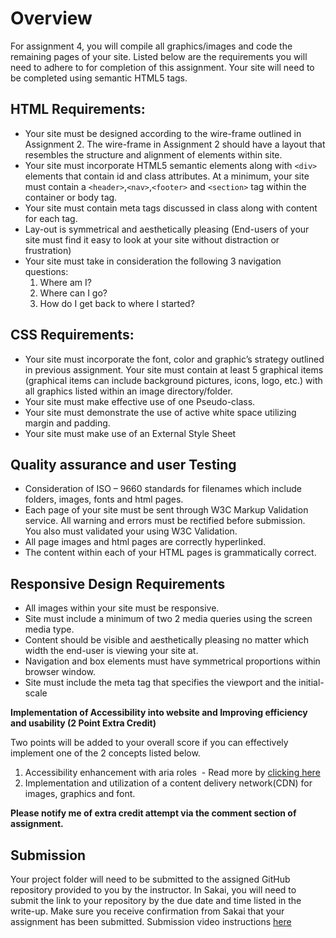 # Overview

For assignment 4, you will compile all graphics/images and code the remaining pages of your site.  Listed below are the requirements you will need to adhere to for completion of this assignment. Your site will need to be completed using semantic HTML5 tags. 

## HTML Requirements:

- Your site must be designed according to the wire-frame outlined in Assignment 2. The wire-frame in Assignment 2 should have a layout that resembles the structure and alignment of elements within site.
- Your site must incorporate HTML5 semantic elements along with ```<div>``` elements that contain id and class attributes. At a minimum, your site must contain a ```<header>```,```<nav>```,```<footer>``` and ```<section>``` tag within the container or body tag.
- Your site must contain meta tags discussed in class along with content for each tag.
- Lay-out is symmetrical and aesthetically pleasing (End-users of your site must find it easy to look at your site without distraction or frustration)
- Your site must take in consideration the following 3 navigation questions:
  1.  Where am I?
  2.  Where can I go?
  3.  How do I get back to where I started?



## CSS Requirements: 

- Your site must incorporate the font, color and graphic’s strategy outlined in previous assignment. Your site must contain at least 5 graphical items (graphical items can include background pictures, icons, logo, etc.) with all graphics listed within an image directory/folder. 
- Your site must make effective use of one Pseudo-class.
- Your site must demonstrate the use of active white space utilizing margin and padding.
- Your site must make use of an External Style Sheet


## Quality assurance and user Testing
- Consideration of ISO – 9660 standards for filenames which include folders, images, fonts and html pages.
- Each page of your site must be sent through W3C Markup Validation service. All warning and errors must be rectified before submission.  You also must validated your using W3C Validation. 
- All page images and html pages are correctly hyperlinked.
- The content within each of your HTML pages is grammatically correct.

## Responsive Design Requirements

- All images within your site must be responsive.
- Site must include a minimum of two 2 media queries using the screen media type.
- Content should be visible and aesthetically pleasing no matter which width the end-user is viewing your site at. 
- Navigation and box elements must have symmetrical proportions within browser window.
- Site must include the meta tag that specifies the viewport and the initial-scale

**Implementation of Accessibility into website and Improving efficiency and usability (2 Point Extra Credit)**

Two points will be added to your overall score if you can effectively implement one of the 2 concepts listed below.
1. Accessibility enhancement with aria roles  - Read more by [clicking here](https://a11yproject.com/posts/getting-started-aria/)
2. Implementation and utilization of a content delivery network(CDN) for images, graphics and font.

**Please notify me of extra credit attempt via the comment section of assignment.**

## Submission
Your project folder will need to be submitted to the assigned GitHub repository provided to you by the instructor. In Sakai, you will need to submit the link to your repository by the due date and time listed in the write-up. Make sure you receive confirmation from Sakai that your assignment has been submitted. Submission video instructions [here](https://instructorc.github.io/site/slides/presentation/video/github_upload.mp4) 
